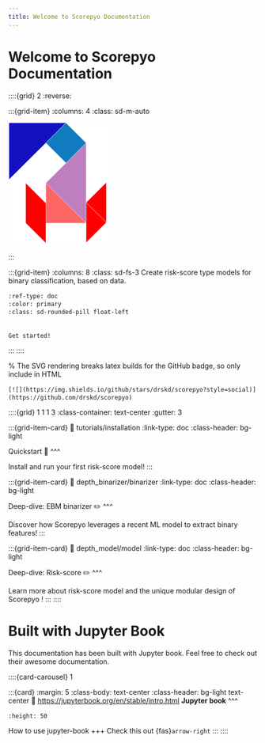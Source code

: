 ```yaml
---
title: Welcome to Scorepyo Documentation
---
```


# Welcome to **Scorepyo** Documentation

::::{grid} 2
:reverse:

:::{grid-item}
:columns: 4
:class: sd-m-auto

<img src="images/logo_zoom_wo_caption.PNG" style="width:200px;"/>

:::

:::{grid-item}
:columns: 8
:class: sd-fs-3
Create risk-score type models for binary classification, based on data.

```{button-ref} tutorials/installation
:ref-type: doc
:color: primary
:class: sd-rounded-pill float-left


Get started!
```
:::
::::

% The SVG rendering breaks latex builds for the GitHub badge, so only include in HTML
```{only} html
[![](https://img.shields.io/github/stars/drskd/scorepyo?style=social)](https://github.com/drskd/scorepyo)

```





<!-- [![DOI](https://zenodo.org/badge/DOI/10.5281/zenodo.2561065.svg)](https://doi.org/10.5281/zenodo.2561065) -->

::::{grid} 1 1 1 3
:class-container: text-center
:gutter: 3

:::{grid-item-card}
:link: tutorials/installation
:link-type: doc
:class-header: bg-light

Quickstart 🚀
^^^

Install and run your first risk-score model!
:::

:::{grid-item-card}
:link: depth_binarizer/binarizer
:link-type: doc
:class-header: bg-light

Deep-dive: EBM binarizer ✏️
^^^

Discover how Scorepyo leverages a recent ML model to extract binary features!
:::

:::{grid-item-card}
:link: depth_model/model
:link-type: doc
:class-header: bg-light

Deep-dive: Risk-score ✏️
^^^

Learn more about risk-score model and the unique modular design of Scorepyo !
:::
::::

# Built with Jupyter Book

This documentation has been built with Jupyter book. 
Feel free to check out their awesome documentation.


::::{card-carousel} 1

:::{card}
:margin: 5
:class-body: text-center
:class-header: bg-light text-center
:link: https://jupyterbook.org/en/stable/intro.html
**Jupyter book**
^^^
```{image} logo.png
:height: 50
```
How to use jupyter-book
+++
Check this out {fas}`arrow-right`
:::
::::



<!-- ```{tableofcontents}
``` -->



<!-- ::: -->

<!-- :::: -->

<!-- ::::{grid} 1 1 1 3
:class-container: text-center
:gutter: 3

:::{grid-item-card}
:link: basics/organize
:link-type: doc
:class-header: bg-light

Text content ✏️
^^^

Structure books with text files and Jupyter Notebooks with minimal configuration.
:::

:::{grid-item-card}
:link: content/myst
:link-type: doc
:class-header: bg-light

MyST Markdown ✨
^^^

Write MyST Markdown to create enriched documents with publication-quality features.

:::

:::{grid-item-card}
:link: content/executable/index
:link-type: doc
:class-header: bg-light

Executable content 🔁
^^^

Execute notebook cells, store results, and insert outputs across pages.

:::

:::{grid-item-card}
:link: interactive/launchbuttons
:link-type: doc
:class-header: bg-light

Live environments 🚀
^^^

Connect your book with Binder, JupyterHub, and other live environments
:::

:::{grid-item-card}
:link: publish/web
:link-type: doc
:class-header: bg-light

Build and publish 🎁
^^^

Share your built books via web services and hosted websites.
:::

:::{grid-item-card}
:link: content/components
:link-type: doc
:class-header: bg-light

UI components ⚡
^^^

Create interactive and web-native components and services.
:::

::::

This documentation is organized into a few major sections.

- **Tutorials** are step-by-step introductory guides to Jupyter Book.
- **Topic Guides** cover specific areas in more depth, and are organized as discrete "how-to" sections.
- **Reference** sections describe the API/syntax/etc of Jupyter Book in detail.

# Built with Jupyter Book

This documentation has been built with Jupyter book. 
Feel free to check out their awesome documentation.


::::{card-carousel} 1

:::{card}
:margin: 3
:class-body: text-center
:class-header: bg-light text-center
:link: https://jupyterbook.org/en/stable/intro.html
**Jupyter book**
^^^
```{image} logo.png
:height: 100
```
How to use jupyter-book
+++
Check this out {fas}`arrow-right`
:::

:::{card}
:margin: 3
:class-body: text-center
:class-header: bg-light text-center
:link: https://python.quantecon.org/

**QuantEcon**
^^^
```{image} https://python.quantecon.org/_static/qe-logo-large.png
:height: 100
```

A free online book to teach computational economics with open source tools.
+++
Explore this book {fas}`arrow-right`
:::

:::{card}
:margin: 3
:class-body: text-center
:class-header: bg-light text-center
:link: https://the-turing-way.netlify.app

**The Turing Way**
^^^
```{image} https://the-turing-way.netlify.app/_static/logo.jpg
:height: 100
```

A guidebook for best-practices in reproducible and community-driven science.
+++
Explore this book {fas}`arrow-right`
:::

:::{card}
:margin: 3
:class-body: text-center
:class-header: bg-light text-center
:link: https://inria.github.io/scikit-learn-mooc/

**The SciKit Learn MOOC**
^^^
```{image} https://inria.github.io/scikit-learn-mooc/_static/scikit-learn-logo.png
:height: 100
```

A large online course for machine learning with the PyData stack.
+++
Explore this book {fas}`arrow-right`
:::

:::{card}
:margin: 3
:class-body: text-center
:class-header: bg-light text-center
:link: https://uwdata.github.io/visualization-curriculum/intro.html

**Data Science @ UW**
^^^
```{image} https://uwdata.github.io/visualization-curriculum/_static/altair-hist.png
:height: 100
```

Interactive data visualization with Python, as taught at the University of Washington.
+++
Explore this book {fas}`arrow-right`
:::

:::{card}
:margin: 3
:class-body: text-center
:class-header: bg-light text-center
:link: https://py-pkgs.org/

**Py-Pkgs**
^^^
```{image} https://d33wubrfki0l68.cloudfront.net/9ff174183b5af5c3a177bfccd4796454883bc1f7/86cde/_static/py-pkgs-hex.png
:height: 100
```

A book describing how to create and use modern packages in the Python ecosystem.
+++
Explore this book {fas}`arrow-right`
:::

:::{card}
:margin: 3
:class-body: text-center
:class-header: bg-light text-center
:link: https://geographicdata.science/book/intro.html

**Geographic Data Science**
^^^
```{image} https://geographicdata.science/book/_static/logo.png
:height: 100
```

Solving geographic data problems with modern open source tools.
+++
Explore this book {fas}`arrow-right`
:::
::::


# Connect with us

We are an international open source community that welcomes discussion, feedback, and contributions of many kinds.
Here are a few ways to connect more with us.

::::{grid} 1 1 2 2
:class-container: text-center
:gutter: 3

:::{grid-item-card}
:link: https://github.com/orgs/executablebooks/discussions
:class-header: bg-light

💬 Ask and answer questions
^^^

We have community discussions, talk about ideas, and share general questions and feedback in our community forum.

:::

:::{grid-item-card}
:link: https://executablebooks.org/en/latest/feature-vote.html
:class-header: bg-light

👍 Vote for new features
^^^
Provides feedback by adding a 👍 reaction to issues in our repositories.
You can find a list of the top issues in the Executable Books issue leader board.

:::

:::{grid-item-card}
:link: contribute/intro.md
:class-header: bg-light

🙌 Contribute to projects

^^^

We welcome anyone to join us in improving Jupyter Book and helping one another learn and create their books.
To join, check out our contributing guide.
:::

:::{grid-item-card}
:link: https://executablebooks.org
:class-header: bg-light

🌍 About our team

^^^

Jupyter Book is developed by the Executable Books community.
Check out our community documentation to learn more about us and how we work.
:::
::::


# Acknowledgements

Jupyter Book is supported by an [open community of contributors](https://github.com/executablebooks/jupyter-book/graphs/contributors), many of whom come from [the Executable Books Community](https://executablebooks.org) and [the Jupyter community](https://jupyter.org/community).

::::{grid} 2 2 2 2

:::{grid-item}
:columns: 4

```{image} https://sloan.org/storage/app/media/uploaded-files/Logo-1B-SMALL-Gold-Blue.png
:class: m-auto
:width: 200px
```

:::

:::{grid-item}
:columns: 7
Many thanks to the Sloan Foundation, which [provides support for the Executable Books Project](https://sloan.org/grant-detail/9231).
:::

:::: -->


